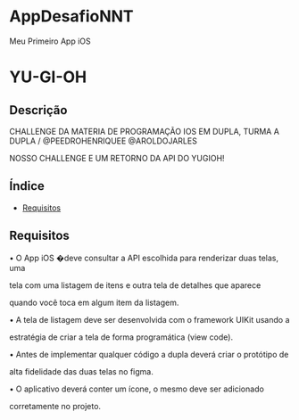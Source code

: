 

# AppDesafioNNT
Meu Primeiro App iOS 

# YU-GI-OH

## Descrição

CHALLENGE DA MATERIA DE PROGRAMAÇÃO IOS EM DUPLA, TURMA A
DUPLA \/ 
@PEEDROHENRIQUEE
@AROLDOJARLES

NOSSO CHALLENGE E UM RETORNO DA API DO YUGIOH!

## Índice

- [Requisitos](#requisitos)


## Requisitos

• O App iOS �deve consultar a API escolhida para renderizar duas telas, uma

tela com uma listagem de itens e outra tela de detalhes que aparece

quando você toca em algum item da listagem.


• A tela de listagem deve ser desenvolvida com o framework UIKit usando a

estratégia de criar a tela de forma programática (view code).


• Antes de implementar qualquer código a dupla deverá criar o protótipo de

alta fidelidade das duas telas no figma.


• O aplicativo deverá conter um ícone, o mesmo deve ser adicionado

corretamente no projeto.




